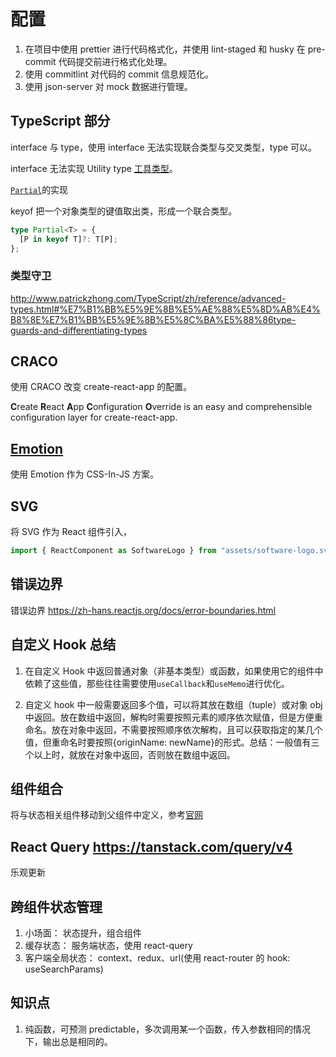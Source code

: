 # 配置

1. 在项目中使用 prettier 进行代码格式化，并使用 lint-staged 和 husky 在 pre-commit 代码提交前进行格式化处理。
2. 使用 commitlint 对代码的 commit 信息规范化。
3. 使用 json-server 对 mock 数据进行管理。

## TypeScript 部分

interface 与 type，使用 interface 无法实现联合类型与交叉类型，type 可以。

interface 无法实现 Utility type [工具类型](http://www.patrickzhong.com/TypeScript/zh/reference/utility-types.html#实用工具类型)。

[`Partial`](http://www.patrickzhong.com/TypeScript/zh/reference/utility-types.html#partialtype)的实现

keyof 把一个对象类型的键值取出类，形成一个联合类型。

```ts
type Partial<T> = {
  [P in keyof T]?: T[P];
};
```

### 类型守卫

http://www.patrickzhong.com/TypeScript/zh/reference/advanced-types.html#%E7%B1%BB%E5%9E%8B%E5%AE%88%E5%8D%AB%E4%B8%8E%E7%B1%BB%E5%9E%8B%E5%8C%BA%E5%88%86type-guards-and-differentiating-types

## CRACO

使用 CRACO 改变 create-react-app 的配置。

**C**reate **R**eact **A**pp **C**onfiguration **O**verride is an easy and comprehensible configuration layer for create-react-app.

## [Emotion](https://emotion.sh/docs/install)

使用 Emotion 作为 CSS-In-JS 方案。

## SVG

将 SVG 作为 React 组件引入，

```js
import { ReactComponent as SoftwareLogo } from "assets/software-logo.svg";
```

## 错误边界

错误边界 https://zh-hans.reactjs.org/docs/error-boundaries.html

## 自定义 Hook 总结

1. 在自定义 Hook 中返回普通对象（非基本类型）或函数，如果使用它的组件中依赖了这些值，那些往往需要使用`useCallback`和`useMemo`进行优化。

2. 自定义 hook 中一般需要返回多个值，可以将其放在数组（tuple）或对象 obj 中返回。放在数组中返回，解构时需要按照元素的顺序依次赋值，但是方便重命名。放在对象中返回，不需要按照顺序依次解构，且可以获取指定的某几个值，但重命名时要按照{originName: newName}的形式。总结：一般值有三个以上时，就放在对象中返回，否则放在数组中返回。

## 组件组合

将与状态相关组件移动到父组件中定义，参考[官网](https://zh-hans.reactjs.org/docs/context.html#before-you-use-context)

## React Query https://tanstack.com/query/v4

乐观更新

## 跨组件状态管理

1. 小场面： 状态提升，组合组件
2. 缓存状态： 服务端状态，使用 react-query
3. 客户端全局状态： context、redux、url(使用 react-router 的 hook: useSearchParams)

## 知识点

1. 纯函数，可预测 predictable，多次调用某一个函数，传入参数相同的情况下，输出总是相同的。
